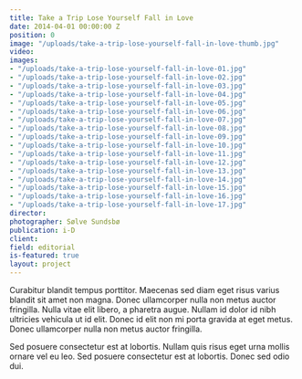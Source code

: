 ```yaml
---
title: Take a Trip Lose Yourself Fall in Love
date: 2014-04-01 00:00:00 Z
position: 0
image: "/uploads/take-a-trip-lose-yourself-fall-in-love-thumb.jpg"
video: 
images:
- "/uploads/take-a-trip-lose-yourself-fall-in-love-01.jpg"
- "/uploads/take-a-trip-lose-yourself-fall-in-love-02.jpg"
- "/uploads/take-a-trip-lose-yourself-fall-in-love-03.jpg"
- "/uploads/take-a-trip-lose-yourself-fall-in-love-04.jpg"
- "/uploads/take-a-trip-lose-yourself-fall-in-love-05.jpg"
- "/uploads/take-a-trip-lose-yourself-fall-in-love-06.jpg"
- "/uploads/take-a-trip-lose-yourself-fall-in-love-07.jpg"
- "/uploads/take-a-trip-lose-yourself-fall-in-love-08.jpg"
- "/uploads/take-a-trip-lose-yourself-fall-in-love-09.jpg"
- "/uploads/take-a-trip-lose-yourself-fall-in-love-10.jpg"
- "/uploads/take-a-trip-lose-yourself-fall-in-love-11.jpg"
- "/uploads/take-a-trip-lose-yourself-fall-in-love-12.jpg"
- "/uploads/take-a-trip-lose-yourself-fall-in-love-13.jpg"
- "/uploads/take-a-trip-lose-yourself-fall-in-love-14.jpg"
- "/uploads/take-a-trip-lose-yourself-fall-in-love-15.jpg"
- "/uploads/take-a-trip-lose-yourself-fall-in-love-16.jpg"
- "/uploads/take-a-trip-lose-yourself-fall-in-love-17.jpg"
director: 
photographer: Sølve Sundsbø
publication: i-D
client: 
field: editorial
is-featured: true
layout: project
---
```


Curabitur blandit tempus porttitor. Maecenas sed diam eget risus varius blandit sit amet non magna. Donec ullamcorper nulla non metus auctor fringilla. Nulla vitae elit libero, a pharetra augue. Nullam id dolor id nibh ultricies vehicula ut id elit. Donec id elit non mi porta gravida at eget metus. Donec ullamcorper nulla non metus auctor fringilla.

Sed posuere consectetur est at lobortis. Nullam quis risus eget urna mollis ornare vel eu leo. Sed posuere consectetur est at lobortis. Donec sed odio dui.